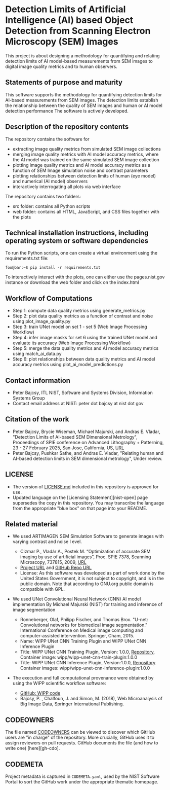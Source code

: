 # Detection Limits of Artificial Intelligence (AI) based Object Detection from Scanning Electron Microscopy (SEM) Images

This project is about designing a methodology for quantifying and relating detection limits of AI model-based measurements 
from SEM images to digital image quality metrics and to human observers. 

## Statements of purpose and maturity
This software supports the methodology for quantifying detection limits for AI-based measurements from SEM images. 
The detection limits establish the relationship between the quality of SEM images and human or AI model detection performance
The software is actively developed.

## Description of the repository contents
The repository contains the software for 
- extracting image quality metrics from simulated SEM image collections 
- merging image quality metrics with AI model accuracy metrics, where the AI model was trained on the same simulated SEM image collection
- plotting image quality metrics and AI model accuracy metrics as a function of SEM Image simulation noise and contrast parameters
- plotting relationships between detection limits of human (eye model) and numerical (AI model) observers 
- interactively interrogating all plots via web interface

The repository contains two folders:
- src folder: contains all Python scripts
- web folder: contains all HTML, JavaScript, and CSS files together with the plots

## Technical installation instructions, including operating  system or software dependencies 

To run the Python scripts, one can create a virtual environment using the requirements.txt file:
```console
foo@bar:~$ pip install -r requirements.txt
```
To interactively interact with the plots, one can either use the pages.nist.gov instance or
download the web folder and click on the index.html

## Workflow of Computations
- Step 1: compute data quality metrics using generate_metrics.py
- Step 2: plot data quality metrics as a function of contrast and noise using plot_image_quality.py
- Step 3: train UNet model on set 1 - set 5 (Web Image Processing Workflow)
- Step 4: infer image masks for set 6 using the trained UNet model and evaluate its accuracy  (Web Image Processing Workflow)
- Step 5: merge the data quality metrics and AI model accuracy metrics using match_ai_data.py
- Step 6: plot relationships between data quality metrics and AI model accuracy metrics using plot_ai_model_predictions.py

## Contact information
   - Peter Bajcsy, ITL NIST, Software and Systems Division, Information Systems Group
   - Contact email address at NIST: peter dot bajcsy at nist dot gov

## Citation of the work
   - Peter Bajcsy, Brycie Wiseman, Michael Majurski, and Andras E. Vladar, "Detection Limits of AI-based SEM Dimensional Metrology", Proceedings of SPIE conference on Advanced Lithography + Patterning, 23 - 27 February 2025, San Jose, California, US, [URL](https://spie.org/conferences-and-exhibitions/advanced-lithography-and-patterning/program)
   - Peter Bajcsy, Pushkar Sathe, and Andras E. Vladar, "Relating human and AI-based detection limits in SEM dimensional metrology", Under review.

## LICENSE
- The version of [LICENSE.md](LICENSE.md) included in this
  repository is approved for use.
- Updated language on the [Licensing Statement][nist-open] page
  supersedes the copy in this repository. You may transcribe the
  language from the appropriate "blue box" on that page into your
  README.


## Related material
   - We used ARTIMAGEN SEM Simulation Software to generate images with varying contrast and noise l evel.
     - Cizmar P., Vladár A., Postek M. “Optimization of accurate SEM imaging by use of artificial images”, Proc. SPIE 7378, Scanning Microscopy, 737815, 2009, [URL](https://doi.org/10.1117/12.823415)
     - [Project URL](https://sourceforge.net/projects/artimagen/) and [GitHub Repo URL](https://github.com/strec007/artimagen)
     - License: As this software was developed as part of work done by the United States Government, it is not subject to copyright, and is in the public domain. Note that according to GNU.org public domain is compatible with GPL.

   - We used UNet Convolutional Neural Network (CNN) AI model implementation By Michael Majurski (NIST) for training and inference of image segmentation
     - Ronneberger, Olaf, Philipp Fischer, and Thomas Brox. "U-net: Convolutional networks for biomedical image segmentation." International Conference on Medical image computing and computer-assisted intervention. Springer, Cham, 2015.
     - Name: WIPP UNet CNN Training Plugin and WIPP UNet CNN Inference Plugin 
     - Title: WIPP UNet CNN Training Plugin, Version: 1.0.0, [Repository](https://github.com/usnistgov/WIPP-unet-train-plugin), Container image: wipp/wipp-unet-cnn-train-plugin:1.0.0 
     - Title: WIPP UNet CNN Inference Plugin, Version:1.0.0, [Repository](https://github.com/usnistgov/WIPP-unet-inference-plugin) Container images: wipp/wipp-unet-cnn-inference-plugin:1.0.0

   - The execution and full computational provenance were obtained by using the WIPP scientific workflow software:
     - [GitHub: WIPP code](https://github.com/usnistgov/WIPP">) 
     - Bajcsy, P. , Chalfoun, J. and Simon, M. (2018), Web Microanalysis of Big Image Data, Springer International Publishing.
     
## CODEOWNERS
The file named
[CODEOWNERS](CODEOWNERS) can be viewed to discover
which GitHub users are "in charge" of the repository. More
crucially, GitHub uses it to assign reviewers on pull requests.
GitHub documents the file (and how to write one) [here][gh-cdo].


## CODEMETA
Project metadata is captured in `CODEMETA.yaml`, used by the NIST
Software Portal to sort the GitHub work under the appropriate thematic
homepage.
